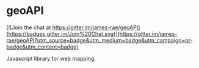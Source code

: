 # geoAPI

[![Join the chat at https://gitter.im/james-rae/geoAPI](https://badges.gitter.im/Join%20Chat.svg)](https://gitter.im/james-rae/geoAPI?utm_source=badge&utm_medium=badge&utm_campaign=pr-badge&utm_content=badge)

Javascript library for web mapping.
